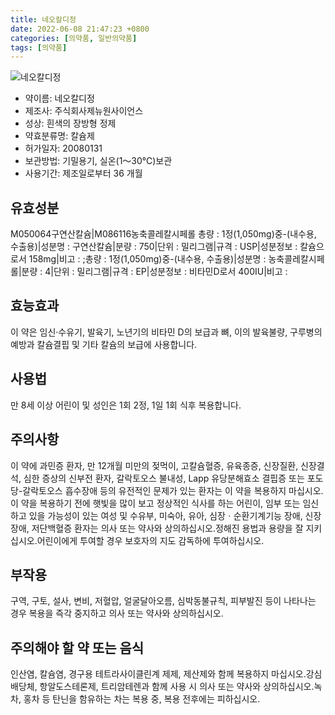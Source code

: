 ```yaml
---
title: 네오칼디정
date: 2022-06-08 21:47:23 +0800
categories: [의약품, 일반의약품]
tags: [의약품]
---
```

![네오칼디정](https://nedrug.mfds.go.kr/pbp/cmn/itemImageDownload/1NXa2J_Kcxv)

- 약이름: 네오칼디정
- 제조사: 주식회사제뉴원사이언스
- 성상: 흰색의 장방형 정제
- 약효분류명: 칼슘제
- 허가일자: 20080131
- 보관방법: 기밀용기, 실온(1～30℃)보관
- 사용기간: 제조일로부터 36 개월
## 유효성분
M050064구연산칼슘|M086116농축콜레칼시페롤
총량 : 1정(1,050mg)중-(내수용, 수출용)|성분명 : 구연산칼슘|분량 : 750|단위 : 밀리그램|규격 : USP|성분정보 : 칼슘으로서 158mg|비고 : ;총량 : 1정(1,050mg)중-(내수용, 수출용)|성분명 : 농축콜레칼시페롤|분량 : 4|단위 : 밀리그램|규격 : EP|성분정보 : 비타민D로서 400IU|비고 :
## 효능효과
이 약은 임신·수유기, 발육기, 노년기의 비타민 D의 보급과 뼈, 이의 발육불량, 구루병의 예방과 칼슘결핍 및 기타 칼슘의 보급에 사용합니다.
## 사용법
만 8세 이상 어린이 및 성인은 1회 2정, 1일 1회 식후 복용합니다.
## 주의사항
이 약에 과민증 환자, 만 12개월 미만의 젖먹이, 고칼슘혈증, 유육종증, 신장질환, 신장결석, 심한 증상의 신부전 환자, 갈락토오스 불내성, Lapp 유당분해효소 결핍증 또는 포도당-갈락토오스 흡수장애 등의 유전적인 문제가 있는 환자는 이 약을 복용하지 마십시오.이 약을 복용하기 전에 햇빛을 많이 보고 정상적인 식사를 하는 어린이, 임부 또는 임신하고 있을 가능성이 있는 여성 및 수유부, 미숙아, 유아, 심장ㆍ순환기계기능 장애, 신장장애, 저단백혈증 환자는 의사 또는 약사와 상의하십시오.정해진 용법과 용량을 잘 지키십시오.어린이에게 투여할 경우 보호자의 지도 감독하에 투여하십시오.
## 부작용
구역, 구토, 설사, 변비, 저혈압, 얼굴달아오름, 심박동불규칙, 피부발진 등이 나타나는 경우 복용을 즉각 중지하고 의사 또는 약사와 상의하십시오.
## 주의해야 할 약 또는 음식
인산염, 칼슘염, 경구용 테트라사이클린계 제제, 제산제와 함께 복용하지 마십시오.강심배당체, 항알도스테론제, 트리암테렌과 함께 사용 시 의사 또는 약사와 상의하십시오.녹차, 홍차 등 탄닌을 함유하는 차는 복용 중, 복용 전후에는 피하십시오.
